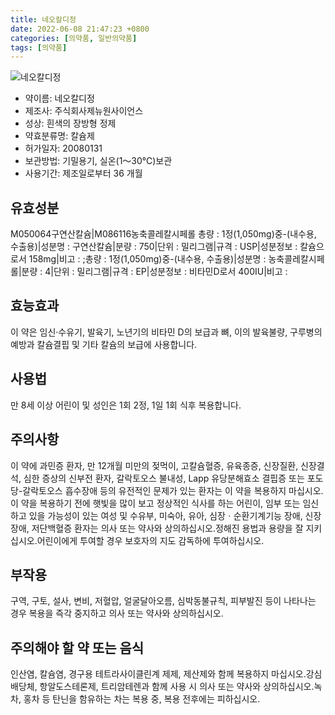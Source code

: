 ```yaml
---
title: 네오칼디정
date: 2022-06-08 21:47:23 +0800
categories: [의약품, 일반의약품]
tags: [의약품]
---
```

![네오칼디정](https://nedrug.mfds.go.kr/pbp/cmn/itemImageDownload/1NXa2J_Kcxv)

- 약이름: 네오칼디정
- 제조사: 주식회사제뉴원사이언스
- 성상: 흰색의 장방형 정제
- 약효분류명: 칼슘제
- 허가일자: 20080131
- 보관방법: 기밀용기, 실온(1～30℃)보관
- 사용기간: 제조일로부터 36 개월
## 유효성분
M050064구연산칼슘|M086116농축콜레칼시페롤
총량 : 1정(1,050mg)중-(내수용, 수출용)|성분명 : 구연산칼슘|분량 : 750|단위 : 밀리그램|규격 : USP|성분정보 : 칼슘으로서 158mg|비고 : ;총량 : 1정(1,050mg)중-(내수용, 수출용)|성분명 : 농축콜레칼시페롤|분량 : 4|단위 : 밀리그램|규격 : EP|성분정보 : 비타민D로서 400IU|비고 :
## 효능효과
이 약은 임신·수유기, 발육기, 노년기의 비타민 D의 보급과 뼈, 이의 발육불량, 구루병의 예방과 칼슘결핍 및 기타 칼슘의 보급에 사용합니다.
## 사용법
만 8세 이상 어린이 및 성인은 1회 2정, 1일 1회 식후 복용합니다.
## 주의사항
이 약에 과민증 환자, 만 12개월 미만의 젖먹이, 고칼슘혈증, 유육종증, 신장질환, 신장결석, 심한 증상의 신부전 환자, 갈락토오스 불내성, Lapp 유당분해효소 결핍증 또는 포도당-갈락토오스 흡수장애 등의 유전적인 문제가 있는 환자는 이 약을 복용하지 마십시오.이 약을 복용하기 전에 햇빛을 많이 보고 정상적인 식사를 하는 어린이, 임부 또는 임신하고 있을 가능성이 있는 여성 및 수유부, 미숙아, 유아, 심장ㆍ순환기계기능 장애, 신장장애, 저단백혈증 환자는 의사 또는 약사와 상의하십시오.정해진 용법과 용량을 잘 지키십시오.어린이에게 투여할 경우 보호자의 지도 감독하에 투여하십시오.
## 부작용
구역, 구토, 설사, 변비, 저혈압, 얼굴달아오름, 심박동불규칙, 피부발진 등이 나타나는 경우 복용을 즉각 중지하고 의사 또는 약사와 상의하십시오.
## 주의해야 할 약 또는 음식
인산염, 칼슘염, 경구용 테트라사이클린계 제제, 제산제와 함께 복용하지 마십시오.강심배당체, 항알도스테론제, 트리암테렌과 함께 사용 시 의사 또는 약사와 상의하십시오.녹차, 홍차 등 탄닌을 함유하는 차는 복용 중, 복용 전후에는 피하십시오.
